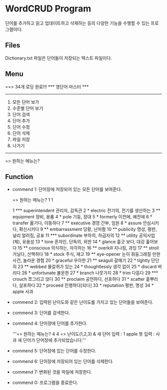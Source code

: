 WordCRUD Program
================
단어를 추가하고 읽고 업데이트하고 삭제하는 등의 다양한 기능을 수행할 수 있는 프로그램이다.

Files
-----
Dictionary.txt 파일은 단어들이 저장되는 텍스트 파일이다.

Menu
----
  ==> 34개 로딩 완료!!!
  *** 영단어 마스터 ***
  ********************
  1. 모든 단어 보가
  2. 수준별 단어 보기
  3. 단어 검색
  4. 단어 추가
  5. 단어 수정
  6. 단어 삭제
  7. 파일 저장
  0. 나가기
  ********************
  => 원하는 메뉴는? 


Function
--------
+ commend 1: 단어장에 저장되어 있는 모든 단어를 보여준다.

  => 원하는 메뉴는? 1
  1
  
  1 *** superintendent  관리자, 감독관
  2 *         electric  전기의, 전기를 생산하는
  3 **       equipment  장비, 용품
  4 *             pole  기둥, 장대
  5 *         formerly  이전에, 예전에
  6 *         transfer  옮기다, 이동하다
  7 **       executive  경영 간부, 임원
  8 *           assure  안심시키다, 확신시키다
  9 **   embarrassment  당황, 난처함
  10 **       publicity  명성, 평판, 널리 알려짐, 공표
  11 ***    subordinate  부하의, 하급자의
  12 **         utility  공익사업(체), 유용성
  13 *             lone  혼자인, 단독의, 외딴
  14 *           glance  흘긋 보다, 대강 훑어보다
  15 **       conscious  의식하는, 자각하는
  16 **        overkill  지나침, 과잉
  17 **          stroll  거닐다, 산책하다
  18 *            stock  주식, 재고
  19 **      eye-opener  눈이 휘둥그레질 만한 사건, 놀라운 경험
  20 *         graceful  우아한
  21 **         seagull  갈매기
  22 *          tightly  단단히
  23 **          webbed  물갈퀴가 있는
  24 *    thoughtlessly  생각 없이
  25 *          discard  버리다
  26 *      unfortunate  불운한
  27 *           branch  나뭇가지
  28 *             trim  다듬다
  29 ***         crouch  쪼그리고 앉다
  30 **        proclaim  공언하다, 선포하다
  31 *          scatter  흩뿌리다, 살포하다
  32 *          proceed  진행하다[되다]
  33 *       reputation  평판, 명성
  34 *            apple  사과



+ commend 2: 입력된 난이도와 같은 난이도를 가지고 있는 단어들을 보여준다. 

+ commend 3: 단어를 검색한다. 

+ commend 4: 단어장에 단어를 추가한다. 

    '''=> 원하는 메뉴는? 4
    4
    => 난이도(1,2,3) & 새 단어 입력 : 1 apple
    뜻 입력 : 사과
    새 단어가 단어장에 추가되었습니다.''' 


+ commend 5: 단어장에 있는 단어를 수정한다.

+ commend 6: 단어장에 저장되어 있는 단어를 삭제한다. 

+ commend 7: 변화된 것을 파일에 저장한다. 

+ commend 0: 프로그램을 종료한다. 
